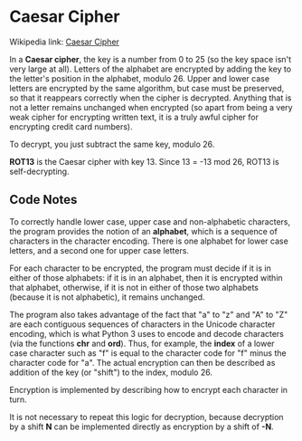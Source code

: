 Caesar Cipher
=============

Wikipedia link: [Caesar Cipher](http://en.wikipedia.org/wiki/Caesar_cipher)

In a **Caesar cipher**, the key is a number from 0 to 25 (so the key space isn't
very large at all). Letters of the alphabet are encrypted by adding the key to
the letter's position in the alphabet, modulo 26. Upper and lower case letters
are encrypted by the same algorithm, but case must be preserved, so that it
reappears correctly when the cipher is decrypted. Anything that is not a letter
remains unchanged when encrypted (so apart from being a very weak cipher for
encrypting written text, it is a truly awful cipher for encrypting credit card numbers).

To decrypt, you just subtract the same key, modulo 26.

**ROT13** is the Caesar cipher with key 13. Since 13 = -13 mod 26, ROT13 is self-decrypting.

Code Notes
----------

To correctly handle lower case, upper case and non-alphabetic characters, the program
provides the notion of an **alphabet**, which is a sequence of characters in the character
encoding. There is one alphabet for lower case letters, and a second one for upper case letters.

For each character to be encrypted, the program must decide if it is in either of those
alphabets: if it is in an alphabet, then it is encrypted within that alphabet, otherwise, if it
is not in either of those two alphabets (because it is not alphabetic), it remains unchanged.

The program also takes advantage of the fact that "a" to "z" and "A" to "Z" are each contiguous
sequences of characters in the Unicode character encoding, which is what Python 3 uses to 
encode and decode characters (via the functions **chr** and **ord**). Thus, for example, the 
**index** of a lower case character such as "f" is equal to the
character code for "f" minus the character code for "a". The actual encryption can then be described
as addition of the key (or "shift") to the index, modulo 26.

Encryption is implemented by describing how to encrypt each character in turn.

It is not necessary to repeat this logic for decryption, because decryption by a shift **N** 
can be implemented directly as encryption by a shift of **-N**.
